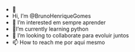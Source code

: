 - 👋 
- Hi, I’m @BrunoHenriqueGomes 
- 👀 I’m interested em sempre aprender
- 🌱I’m currently learning python 
- 💞️ I’m looking to collaborate  para evoluir  juntos  
- 📫 How to reach me  por aqui mesmo

<!---
BrunoHenriqueGomes/BrunoHenriqueGomes is a ✨ special ✨ repository because its `README.md` (this file) appears on your GitHub profile.
You can click the Preview link to take a look at your changes.
--->
